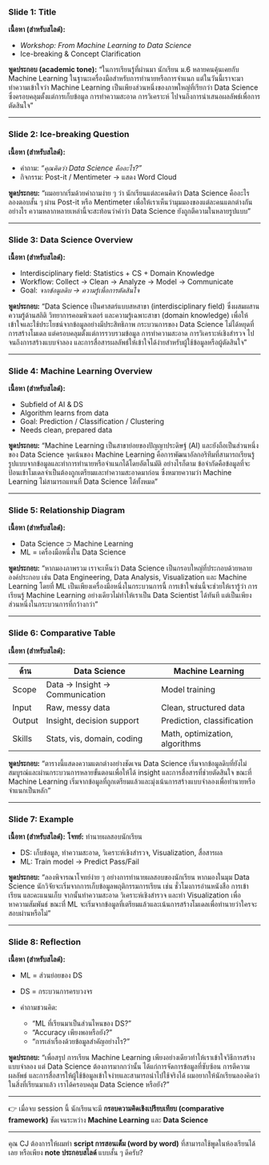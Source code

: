  

### **Slide 1: Title**

**เนื้อหา (สำหรับสไลด์):**

* *Workshop: From Machine Learning to Data Science*
* Ice-breaking & Concept Clarification

**พูดประกอบ (academic tone):**
“ในการเรียนรู้ที่ผ่านมา นักเรียน ม.6 หลายคนคุ้นเคยกับ Machine Learning ในฐานะเครื่องมือสำหรับการทำนายหรือการจำแนก แต่ในวันนี้เราจะมาทำความเข้าใจว่า Machine Learning เป็นเพียงส่วนหนึ่งของภาพใหญ่ที่เรียกว่า Data Science ซึ่งครอบคลุมตั้งแต่การเก็บข้อมูล การทำความสะอาด การวิเคราะห์ ไปจนถึงการนำเสนอผลลัพธ์เพื่อการตัดสินใจ”

---

### **Slide 2: Ice-breaking Question**

**เนื้อหา (สำหรับสไลด์):**

* คำถาม: *“คุณคิดว่า Data Science คืออะไร?”*
* กิจกรรม: Post-it / Mentimeter → แสดง Word Cloud

**พูดประกอบ:**
“ผมอยากเริ่มด้วยคำถามง่าย ๆ ว่า นักเรียนแต่ละคนคิดว่า Data Science คืออะไร ลองตอบสั้น ๆ ผ่าน Post-it หรือ Mentimeter เพื่อให้เราเห็นว่ามุมมองของแต่ละคนแตกต่างกันอย่างไร ความหลากหลายเหล่านี้จะสะท้อนว่าคำว่า Data Science ยังถูกตีความในหลายรูปแบบ”

---

### **Slide 3: Data Science Overview**

**เนื้อหา (สำหรับสไลด์):**

* Interdisciplinary field: Statistics + CS + Domain Knowledge
* Workflow: Collect → Clean → Analyze → Model → Communicate
* Goal: *จากข้อมูลดิบ → ความรู้เพื่อการตัดสินใจ*

**พูดประกอบ:**
“Data Science เป็นศาสตร์แบบสหสาขา (interdisciplinary field) ซึ่งผสมผสานความรู้ด้านสถิติ วิทยาการคอมพิวเตอร์ และความรู้เฉพาะสาขา (domain knowledge) เพื่อให้เข้าใจและใช้ประโยชน์จากข้อมูลอย่างมีประสิทธิภาพ กระบวนการของ Data Science ไม่ได้หยุดที่การสร้างโมเดล แต่ครอบคลุมตั้งแต่การรวบรวมข้อมูล การทำความสะอาด การวิเคราะห์เชิงสำรวจ ไปจนถึงการสร้างแบบจำลอง และการสื่อสารผลลัพธ์ให้เข้าใจได้ง่ายสำหรับผู้ใช้ข้อมูลหรือผู้ตัดสินใจ”

---

### **Slide 4: Machine Learning Overview**

**เนื้อหา (สำหรับสไลด์):**

* Subfield of AI & DS
* Algorithm learns from data
* Goal: Prediction / Classification / Clustering
* Needs clean, prepared data

**พูดประกอบ:**
“Machine Learning เป็นสาขาย่อยของปัญญาประดิษฐ์ (AI) และยังถือเป็นส่วนหนึ่งของ Data Science จุดเน้นของ Machine Learning คือการพัฒนาอัลกอริทึมที่สามารถเรียนรู้รูปแบบจากข้อมูลและทำการทำนายหรือจำแนกได้โดยอัตโนมัติ อย่างไรก็ตาม ข้อจำกัดคือข้อมูลที่จะป้อนเข้าโมเดลจำเป็นต้องถูกเตรียมและทำความสะอาดมาก่อน ซึ่งหมายความว่า Machine Learning ไม่สามารถแทนที่ Data Science ได้ทั้งหมด”

---

### **Slide 5: Relationship Diagram**

**เนื้อหา (สำหรับสไลด์):**

* Data Science ⊃ Machine Learning
* ML = เครื่องมือหนึ่งใน Data Science

**พูดประกอบ:**
“หากมองภาพรวม เราจะเห็นว่า Data Science เป็นกรอบใหญ่ที่ประกอบด้วยหลายองค์ประกอบ เช่น Data Engineering, Data Analysis, Visualization และ Machine Learning โดยที่ ML เป็นเพียงเครื่องมือหนึ่งในกระบวนการนี้ การเข้าใจเช่นนี้จะช่วยให้เรารู้ว่า การเรียนรู้ Machine Learning อย่างเดียวไม่ทำให้เราเป็น Data Scientist ได้ทันที แต่เป็นเพียงส่วนหนึ่งในกระบวนการที่กว้างกว่า”

---

### **Slide 6: Comparative Table**

**เนื้อหา (สำหรับสไลด์):**

| ด้าน   | Data Science                   | Machine Learning               |
| ------ | ------------------------------ | ------------------------------ |
| Scope  | Data → Insight → Communication | Model training                 |
| Input  | Raw, messy data                | Clean, structured data         |
| Output | Insight, decision support      | Prediction, classification     |
| Skills | Stats, vis, domain, coding     | Math, optimization, algorithms |

**พูดประกอบ:**
“ตารางนี้แสดงความแตกต่างอย่างชัดเจน Data Science เริ่มจากข้อมูลดิบที่ยังไม่สมบูรณ์และผ่านกระบวนการหลายขั้นตอนเพื่อให้ได้ insight และการสื่อสารที่ช่วยตัดสินใจ ขณะที่ Machine Learning เริ่มจากข้อมูลที่ถูกเตรียมแล้วและมุ่งเน้นการสร้างแบบจำลองเพื่อทำนายหรือจำแนกเป็นหลัก”

---

### **Slide 7: Example**

**เนื้อหา (สำหรับสไลด์):**
**โจทย์:** ทำนายผลสอบนักเรียน

* DS: เก็บข้อมูล, ทำความสะอาด, วิเคราะห์เชิงสำรวจ, Visualization, สื่อสารผล
* ML: Train model → Predict Pass/Fail

**พูดประกอบ:**
“ลองพิจารณาโจทย์ง่าย ๆ อย่างการทำนายผลสอบของนักเรียน หากมองในมุม Data Science นักวิจัยจะเริ่มจากการเก็บข้อมูลพฤติกรรมการเรียน เช่น ชั่วโมงการอ่านหนังสือ การเข้าเรียน และคะแนนเก็บ จากนั้นทำความสะอาด วิเคราะห์เชิงสำรวจ และทำ Visualization เพื่อหาความสัมพันธ์ ขณะที่ ML จะเริ่มจากข้อมูลที่เตรียมแล้วและเน้นการสร้างโมเดลเพื่อทำนายว่าใครจะสอบผ่านหรือไม่”

---

### **Slide 8: Reflection**

**เนื้อหา (สำหรับสไลด์):**

* ML = ส่วนย่อยของ DS
* DS = กระบวนการครบวงจร
* คำถามชวนคิด:

  * “ML ที่เรียนมาเป็นส่วนไหนของ DS?”
  * “Accuracy เพียงพอหรือยัง?”
  * “การเล่าเรื่องด้วยข้อมูลสำคัญอย่างไร?”

**พูดประกอบ:**
“เพื่อสรุป การเรียน Machine Learning เพียงอย่างเดียวทำให้เราเข้าใจวิธีการสร้างแบบจำลอง แต่ Data Science ต้องการมากกว่านั้น ได้แก่การจัดการข้อมูลที่ซับซ้อน การตีความผลลัพธ์ และการสื่อสารให้ผู้ใช้ข้อมูลเข้าใจง่ายและสามารถนำไปใช้จริงได้ ผมอยากให้นักเรียนลองคิดว่า ในสิ่งที่เรียนมาแล้ว เราได้ครอบคลุม Data Science หรือยัง?”

---

👉 เมื่อจบ session นี้ นักเรียนจะมี **กรอบความคิดเชิงเปรียบเทียบ (comparative framework)** ชัดเจนระหว่าง **Machine Learning** และ **Data Science**

---

คุณ CJ ต้องการให้ผมทำ **script การสอนเต็ม (word by word)** ที่สามารถใช้พูดในห้องเรียนได้เลย หรือเพียง **note ประกอบสไลด์** แบบสั้น ๆ ดีครับ?
